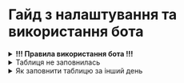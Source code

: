 <h1>Гайд з налаштування та використання бота</h1>
<details>
  <summary><strong>!!! Правила використання бота !!!</strong></summary>
  
  1. Ні в якому випадку не можна змінювати порядок таблиць в Google Sheets
  2. Не переставляти/додавати колонки в сторінках
  3. Дивись пункт 1 та 2
  
</details>
<details>
  <summary>Таблиця не заповнилась</summary>
  
  1. Відкриваємо репозиторій з нашим ботом
  2. Тикаємо зверху на Actions
  <img src="https://raw.githubusercontent.com/xanet0/Arbitrage-Analitycs-Documentation/main/image/Screenshot_2.png" alt="Фото" style="width: 40%;">
  3. 1) Тикаємо на <strong>Google Sheets API parser</strong>
     2) Жмемо <strong>Run workflow</strong>
     3) Записуємо дату яку нам потрібно оновити в форматі <span style="color:blue">Дата.Місяць.Рік</span>. <strong>Приклад: 09.04.2024</strong>
  <img src="https://raw.githubusercontent.com/xanet0/Arbitrage-Analitycs-Documentation/main/image/image_2024-08-09_15-46-09.png" alt="Фото" style="width: 40%;">
</details>
<details>
  <summary>Як заповнити таблицю за інший день</summary>
  1. 
</details>
